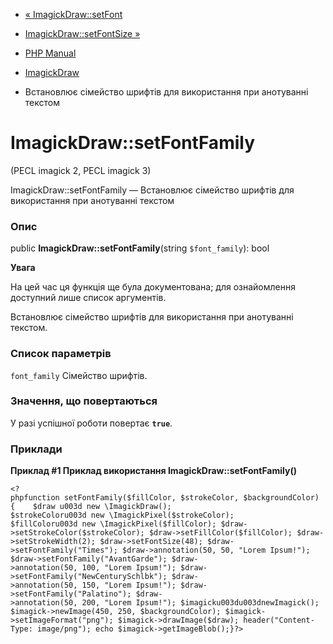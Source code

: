 - [« ImagickDraw::setFont](imagickdraw.setfont.md)
- [ImagickDraw::setFontSize »](imagickdraw.setfontsize.md)

- [PHP Manual](index.md)
- [ImagickDraw](class.imagickdraw.md)
- Встановлює сімейство шрифтів для використання при анотуванні
текстом

# ImagickDraw::setFontFamily

(PECL imagick 2, PECL imagick 3)

ImagickDraw::setFontFamily — Встановлює сімейство шрифтів для
використання при анотуванні текстом

### Опис

public **ImagickDraw::setFontFamily**(string `$font_family`): bool

**Увага**

На цей час ця функція ще була документована; для
ознайомлення доступний лише список аргументів.

Встановлює сімейство шрифтів для використання при анотуванні
текстом.

### Список параметрів

`font_family`
Сімейство шрифтів.

### Значення, що повертаються

У разі успішної роботи повертає **`true`**.

### Приклади

**Приклад #1 Приклад використання **ImagickDraw::setFontFamily()****

` <?phpfunction setFontFamily($fillColor, $strokeColor, $backgroundColor) {    $draw u003d new \ImagickDraw(); $strokeColoru003d new \ImagickPixel($strokeColor); $fillColoru003d new \ImagickPixel($fillColor); $draw->setStrokeColor($strokeColor); $draw->setFillColor($fillColor); $draw->setStrokeWidth(2); $draw->setFontSize(48); $draw->setFontFamily("Times"); $draw->annotation(50, 50, "Lorem Ipsum!"); $draw->setFontFamily("AvantGarde"); $draw->annotation(50, 100, "Lorem Ipsum!"); $draw->setFontFamily("NewCenturySchlbk"); $draw->annotation(50, 150, "Lorem Ipsum!"); $draw->setFontFamily("Palatino"); $draw->annotation(50, 200, "Lorem Ipsum!"); $imagicku003du003dnewImagick(); $imagick->newImage(450, 250, $backgroundColor); $imagick->setImageFormat("png"); $imagick->drawImage($draw); header("Content-Type: image/png"); echo $imagick->getImageBlob();}?> `

